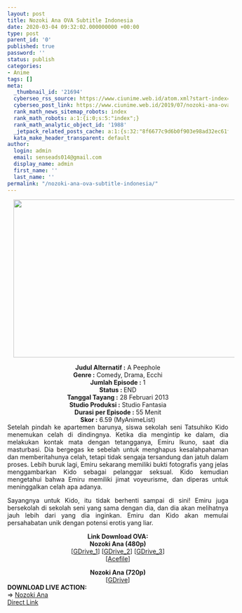 ```yaml
---
layout: post
title: Nozoki Ana OVA Subtitle Indonesia
date: 2020-03-04 09:32:02.000000000 +00:00
type: post
parent_id: '0'
published: true
password: ''
status: publish
categories:
- Anime
tags: []
meta:
  _thumbnail_id: '21694'
  cyberseo_rss_source: https://www.ciunime.web.id/atom.xml?start-index=1051&max-results=150
  cyberseo_post_link: https://www.ciunime.web.id/2019/07/nozoki-ana-ova-subtitle-indonesia.html
  rank_math_news_sitemap_robots: index
  rank_math_robots: a:1:{i:0;s:5:"index";}
  rank_math_analytic_object_id: '1988'
  _jetpack_related_posts_cache: a:1:{s:32:"8f6677c9d6b0f903e98ad32ec61f8deb";a:2:{s:7:"expires";i:1644716988;s:7:"payload";a:0:{}}}
  kata_make_header_transparent: default
author:
  login: admin
  email: senseads014@gmail.com
  display_name: admin
  first_name: ''
  last_name: ''
permalink: "/nozoki-ana-ova-subtitle-indonesia/"
---
```

<div class="separator" style="clear: both; text-align: center;"><a href="https://1.bp.blogspot.com/-rQ_7VnnDFos/XSjM2LhMTUI/AAAAAAAAboU/xiqO2GX3-BUBpbt1yLGsL1lY8dTexGCLACLcBGAs/s1600/Nozoki%2BAna%2BOVA.jpg" imageanchor="1" style="margin-left: 1em; margin-right: 1em;"><img border="0" data-original-height="720" data-original-width="1280" height="360" src="{{ site.baseurl }}/assets/2020/03/Nozoki%2BAna%2BOVA.jpg" width="640" /></a></div>
<p>
<div style="text-align: center;"><b>Judul</b><b><b> Alternatif</b> :</b> A Peephole</div>
<div style="text-align: center;"><b><b>Genre :</b></b> Comedy, Drama, Ecchi</div>
<div style="text-align: center;"><b>Jumlah Episode :</b> 1<br /><b>Status :&nbsp;</b>END<br /><b>Tanggal Tayang :</b> 28 Februari 2013<br /><b>Studio Produksi :</b> Studio Fantasia<br /><b>Durasi per Episode :</b> 55 Menit</div>
<div style="text-align: center;"><b>Skor :</b> 6.59 (MyAnimeList)</div>
<div style="text-align: center;"></div>
<div style="text-align: justify;">Setelah pindah ke apartemen barunya, siswa sekolah seni Tatsuhiko Kido menemukan celah di dindingnya. Ketika dia mengintip ke dalam, dia melakukan kontak mata dengan tetangganya, Emiru Ikuno, saat dia masturbasi. Dia bergegas ke sebelah untuk menghapus kesalahpahaman dan memberitahunya celah, tetapi tidak sengaja tersandung dan jatuh dalam proses. Lebih buruk lagi, Emiru sekarang memiliki bukti fotografis yang jelas menggambarkan Kido sebagai pelanggar seksual. Kido kemudian mengetahui bahwa Emiru memiliki jimat voyeurisme, dan diperas untuk meninggalkan celah apa adanya.</p>
<p>Sayangnya untuk Kido, itu tidak berhenti sampai di sini! Emiru juga bersekolah di sekolah seni yang sama dengan dia, dan dia akan melihatnya jauh lebih dari yang dia inginkan. Emiru dan Kido akan memulai persahabatan unik dengan potensi erotis yang liar.</p></div>
<div style="text-align: justify;"></div>
<div style="text-align: justify;"></div>
<div style="text-align: center;"><b>Link Download OVA:</b></div>
<div style="text-align: center;"><b>Nozoki Ana (480p)</b></div>
<div style="text-align: center;">[<a href="https://drive.google.com/uc?id=1XKKQitCwZEvfjuaGqLGcdM96iZDyBnQB" target="_blank" rel="noopener">GDrive_1</a>] [<a href="https://drive.google.com/uc?id=1aqcc3PeS5gHv4lNKLReGmIuQXbZjofmn" target="_blank" rel="noopener">GDrive_2</a>] [<a href="https://drive.google.com/uc?id=1Ym7ywJxGJwBOqGRi3cZXzlFLReQn8rDA" target="_blank" rel="noopener">GDrive_3</a>]<br />[<a href="https://acefile.co/f/11114337/kusonime-nozaki-ana-rar" target="_blank" rel="noopener">Acefile</a>]</p>
</div>
<div style="text-align: center;">
<div style="text-align: center;"><b>Nozoki Ana (720p)</b></div>
<div style="text-align: center;">[<a href="https://drive.google.com/uc?id=1UNJj3PeZSF7Wp8TjKVCRMQmSoDHFxMB-" target="_blank" rel="noopener">GDrive</a>]</div>
<div style="text-align: left;"></div>
<div style="text-align: left;"></div>
<div style="text-align: left;"><b>DOWNLOAD LIVE ACTION:</b></div>
<div style="text-align: left;"></div>
<div style="text-align: left;">=&gt;&nbsp;<a href="https://www.ciunime.web.id/2019/07/nozoki-ana-live-action-subtitle.html" target="_blank" rel="noopener">Nozoki Ana</a></div>
<div style="text-align: left;"></div>
</div>
<link rel="stylesheet" href="https://cdnjs.cloudflare.com/ajax/libs/font-awesome/4.7.0/css/font-awesome.min.css" />
<div class="divbtn"> <a href="https://handymansurrender.com/fihup8buzv?key=94550f7ce39444073321dde3b8782f97" class="btn"><i class="fa fa-download"></i> Direct Link</a> </div>
